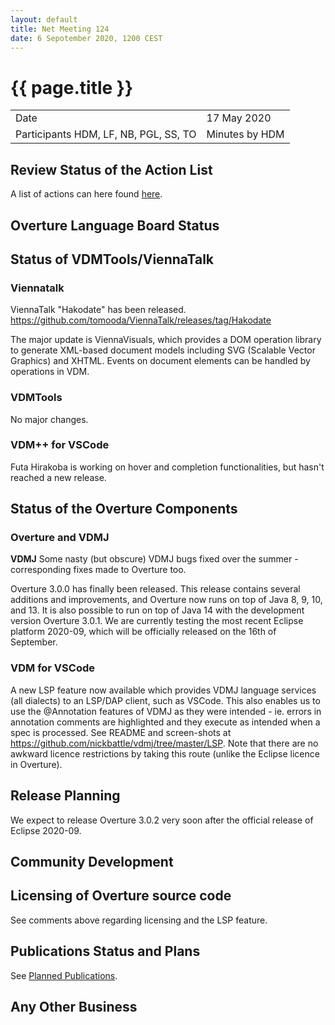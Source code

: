 ```yaml
---
layout: default
title: Net Meeting 124
date: 6 Sepotember 2020, 1200 CEST
---
```


<script src="https://code.jquery.com/jquery-1.11.1.min.js">
</script>
<script src="/javascripts/edit.js"></script>
<script>setEditButonNm();</script>

# {{ page.title }}

|||
|---|---|
| Date | 17 May 2020 |
| Participants HDM, LF, NB, PGL, SS, TO  |   Minutes by HDM   |

## Review Status of the Action List

A list of actions can here found [here](https://github.com/overturetool/overturetool.github.io/issues?q=is%3Aissue+is%3Aopen+label%3A%22action+net-meeting%22).



## Overture Language Board Status


## Status of VDMTools/ViennaTalk

### Viennatalk

ViennaTalk "Hakodate" has been released. https://github.com/tomooda/ViennaTalk/releases/tag/Hakodate

The major update is ViennaVisuals, which provides a DOM operation library to generate XML-based document models including SVG (Scalable Vector Graphics) and XHTML. Events on document elements can be handled by operations in VDM.

### VDMTools

No major changes.

### VDM++ for VSCode

Futa Hirakoba is working on hover and completion functionalities, but hasn't reached a new release.

##  Status of the Overture Components

### Overture and VDMJ

**VDMJ** Some nasty (but obscure) VDMJ bugs fixed over the summer - corresponding fixes made to Overture too.

Overture 3.0.0 has finally been released. This release contains several additions and improvements, and Overture now runs on top of Java 8, 9, 10, and 13. It is also possible to run on top of Java 14 with the development version Overture 3.0.1. We are currently testing the most recent Eclipse platform 2020-09, which will be officially released on the 16th of September. 

### VDM for VSCode

A new LSP feature now available which provides VDMJ language services (all dialects) to an LSP/DAP client, such as VSCode. This also enables us to use the @Annotation features of VDMJ as they were intended - ie. errors in annotation comments are highlighted and they execute as intended when a spec is processed. See README and screen-shots at https://github.com/nickbattle/vdmj/tree/master/LSP. Note that there are no awkward licence restrictions by taking this route (unlike the Eclipse licence in Overture).


##  Release Planning

We expect to release Overture 3.0.2 very soon after the official release of Eclipse 2020-09.  

##  Community Development

##  Licensing of Overture source code

See comments above regarding licensing and the LSP feature.

##  Publications Status and Plans

See [Planned Publications](https://www.overturetool.org/publications/PlannedPublications.html).


##  Any Other Business


<div id="edit_page_div"></div>

